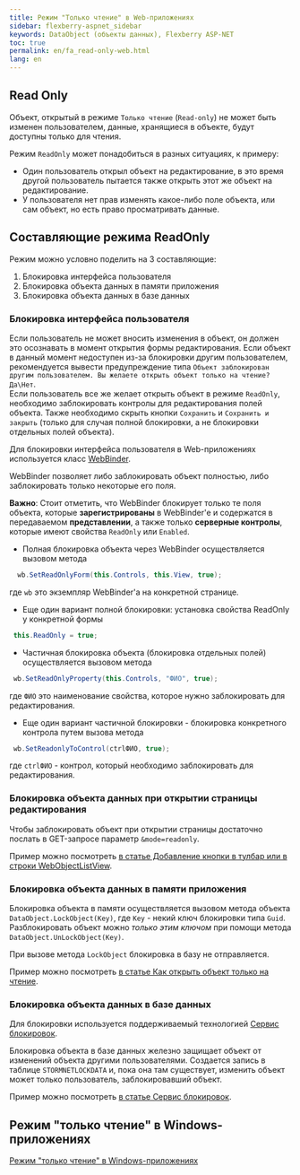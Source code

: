 ```yaml
---
title: Режим "Только чтение" в Web-приложениях
sidebar: flexberry-aspnet_sidebar
keywords: DataObject (объекты данных), Flexberry ASP-NET
toc: true
permalink: en/fa_read-only-web.html
lang: en
---
```


## Read Only

Объект, открытый в режиме `Только чтение` (`Read-only`) не может быть изменен пользователем, данные, хранящиеся в объекте, будут доступны только для чтения.

Режим `ReadOnly` может понадобиться в разных ситуациях, к примеру:

* Один пользователь открыл объект на редактирование, в это время другой пользователь пытается также открыть этот же объект на редактирование.
* У пользователя нет прав изменять какое-либо поле объекта, или сам объект, но есть право просматривать данные.

## Составляющие режима ReadOnly

Режим можно условно поделить на 3 составляющие:

1. Блокировка интерфейса пользователя
2. Блокировка объекта данных в памяти приложения
3. Блокировка объекта данных в базе данных

### Блокировка интерфейса пользователя

Если пользователь не может вносить изменения в объект, он должен это осознавать в момент открытия формы редактирования. Если объект в данный момент недоступен из-за блокировки другим пользователем, рекомендуется вывести предупреждение типа `Объект заблокирован другим пользователем. Вы желаете открыть объект только на чтение? Да\Нет`.  
Если пользователь все же желает открыть объект в режиме `ReadOnly`, необходимо заблокировать контролы для редактирования полей объекта. Также необходимо скрыть кнопки `Сохранить` и `Сохранить и закрыть` (только для случая полной блокировки, а не блокировки отдельных полей объекта).

Для блокировки интерфейса пользователя в Web-приложениях используется класс [WebBinder](fa_web-binder.html).

WebBinder позволяет либо заблокировать объект полностью, либо заблокировать только некоторые его поля.

__Важно__: Стоит отметить, что WebBinder блокирует только те поля объекта, которые __зарегистрированы__ в WebBinder'e и содержатся в передаваемом __представлении__, а также только __серверные контролы__, которые имеют свойства `ReadOnly` или `Enabled`.

* Полная блокировка объекта через WebBinder осуществляется вызовом метода 

```csharp
  wb.SetReadOnlyForm(this.Controls, this.View, true); 
``` 

где `wb` это экземпляр WebBinder'a на конкретной странице.

* Еще один вариант полной блокировки: установка свойства ReadOnly у конкретной формы 

```csharp
 this.ReadOnly = true; 
```

* Частичная блокировка объекта (блокировка отдельных полей) осуществляется вызовом метода 

```csharp
 wb.SetReadOnlyProperty(this.Controls, "ФИО", true); 
``` 

где `ФИО` это наименование свойства, которое нужно заблокировать для редактирования.

* Еще один вариант частичной блокировки - блокировка конкретного контрола путем вызова метода 

```csharp
 wb.SetReadonlyToControl(ctrlФИО, true); 
``` 

где `ctrlФИО` - контрол, который необходимо заблокировать для редактирования.

### Блокировка объекта данных при открытии страницы редактирования

Чтобы заблокировать объект при открытии страницы достаточно послать в GET-запросе параметр `&mode=readonly`.

Пример можно посмотреть [в статье Добавление кнопки в тулбар или в строки WebObjectListView](fa_wolv-add-button.html).

### Блокировка объекта данных в памяти приложения

Блокировка объекта в памяти осуществляется вызовом метода объекта `DataObject.LockObject(Key)`, где `Key` - некий ключ блокировки типа `Guid`. Разблокировать объект можно _только этим ключом_ при помощи метода `DataObject.UnLockObject(Key)`.

При вызове метода `LockObject` блокировка в базу не отправляется.

Пример можно посмотреть [в статье Как открыть объект только на чтение](fo_read-only-object.html).

### Блокировка объекта данных в базе данных

Для блокировки используется поддерживаемый технологией [Сервис блокировок](fo_lock-service.html).

Блокировка объекта в базе данных железно защищает объект от изменений объекта другими пользователями. Создается запись в таблице `STORMNETLOCKDATA` и, пока она там существует, изменить объект может только пользователь, заблокировавший объект.

Пример можно посмотреть [в статье Сервис блокировок](fo_lock-service.html).

## Режим "только чтение" в Windows-приложениях

[Режим "только чтение" в Windows-приложениях](fw_readonly-win.html)
